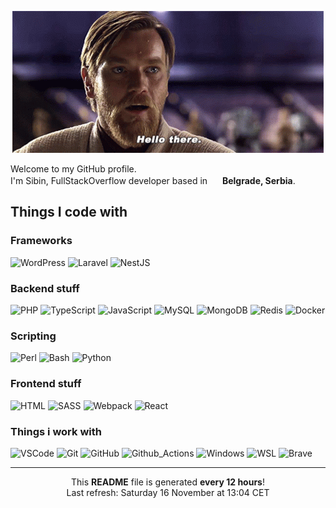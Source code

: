 <div align="center">

![](https://raw.githubusercontent.com/seebeen/seebeen/master/hello-there.gif)

</div>

Welcome to my GitHub profile.  
I'm Sibin, FullStackOverflow developer based in <img src="https://cdn-icons-png.flaticon.com/512/5373/5373055.png" height="16" width="16" > **Belgrade, Serbia**.


## Things I code with


### Frameworks
![WordPress](https://img.shields.io/badge/-WordPress-21759b?style=flat-square&logo=wordpress&logoColor=white)
![Laravel](https://img.shields.io/badge/-Laravel-ff2d20?style=flat-square&logo=laravel&logoColor=white)
![NestJS](https://img.shields.io/badge/-NestJS-e0234e?style=flat-square&logo=nestjs&logoColor=white)



### Backend stuff
![PHP](https://img.shields.io/badge/-PHP-777bb4?style=flat-square&logo=php&logoColor=white)
![TypeScript](https://img.shields.io/badge/-TypeScript-2b7489?style=flat-square&logo=typescript&logoColor=white)
![JavaScript](https://img.shields.io/badge/-JavaScript-f7df1e?style=flat-square&logo=javascript&logoColor=white)
![MySQL](https://img.shields.io/badge/-MySQL-4479a1?style=flat-square&logo=mysql&logoColor=white)
![MongoDB](https://img.shields.io/badge/-MongoDB-47a248?style=flat-square&logo=mongodb&logoColor=white)
![Redis](https://img.shields.io/badge/-Redis-dc382d?style=flat-square&logo=redis&logoColor=white)
![Docker](https://img.shields.io/badge/-Docker-2496ed?style=flat-square&logo=docker&logoColor=white)



### Scripting
![Perl](https://img.shields.io/badge/-Perl-39457e?style=flat-square&logo=perl&logoColor=white)
![Bash](https://img.shields.io/badge/-Bash-4eaa25?style=flat-square&logo=gnome-terminal&logoColor=white)
![Python](https://img.shields.io/badge/-Python-3776ab?style=flat-square&logo=python&logoColor=white)



### Frontend stuff
![HTML](https://img.shields.io/badge/-HTML-e34c26?style=flat-square&logo=html5&logoColor=white)
![SASS](https://img.shields.io/badge/-SASS-cc6699?style=flat-square&logo=sass&logoColor=white)
![Webpack](https://img.shields.io/badge/-Webpack-8dd6f9?style=flat-square&logo=webpack&logoColor=white)
![React](https://img.shields.io/badge/-React-61dafb?style=flat-square&logo=react&logoColor=white)



### Things i work with
![VSCode](https://img.shields.io/badge/-VSCode-007acc?style=flat-square&logo=visualstudiocode&logoColor=white)
![Git](https://img.shields.io/badge/-Git-f05032?style=flat-square&logo=git&logoColor=white)
![GitHub](https://img.shields.io/badge/-GitHub-181717?style=flat-square&logo=github&logoColor=white)
![Github_Actions](https://img.shields.io/badge/-Github_Actions-2088ff?style=flat-square&logo=github-actions&logoColor=white)
![Windows](https://img.shields.io/badge/-Windows-0078d6?style=flat-square&logo=windows&logoColor=white)
![WSL](https://img.shields.io/badge/-WSL-4b0082?style=flat-square&logo=ubuntu&logoColor=white)
![Brave](https://img.shields.io/badge/-Brave-fb542b?style=flat-square&logo=brave&logoColor=white)



<hr>

<div align="center">

This **README** file is generated **every 12 hours**!  
Last refresh: Saturday 16 November at 13:04 CET

</div>
